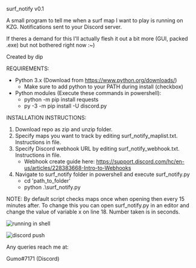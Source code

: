 surf_notify v0.1

A small program to tell me when a surf map I want to play is running on KZG. Notifications sent to your Discord server.

If theres a demand for this I'll actually flesh it out a bit more (GUI, packed .exe) but not bothered right now :~)

Created by dip


REQUIREMENTS:
  - Python 3.x (Download from https://www.python.org/downloads/)
      - Make sure to add python to your PATH during install (checkbox)
  - Python modules (Execute these commands in powershell): 
      - python -m pip install requests 
      - py -3 -m pip install -U discord.py
 
INSTALLATION INSTRUCTIONS:
 
1. Download repo as zip and unzip folder.
2. Specify maps you want to track by editing surf_notify_maplist.txt. Instructions in file.
3. Specify Discord webhook URL by editing surf_notify_webhook.txt. Instructions in file.
    - Webhook create guide here: https://support.discord.com/hc/en-us/articles/228383668-Intro-to-Webhooks
4. Navigate to surf_notify folder in powershell and execute surf_notify.py
    - cd 'path_to_folder'
    - python .\surf_notify.py

NOTE: By default script checks maps once when opening then every 15 minutes after. To change this you can open surf_notify.py in an editor and change the value of variable x on line 18. Number taken is in seconds.


![running in shell](https://i.imgur.com/ec8TE4o.png)

![discord push](https://i.imgur.com/As3z57e.png)

Any queries reach me at:

Gumo#7171 (Discord)
